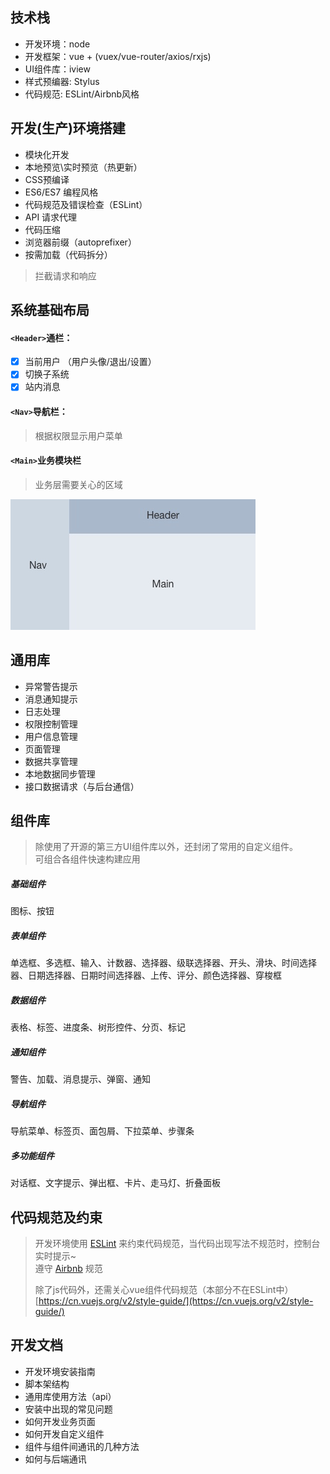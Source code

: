 ## 技术栈

* 开发环境：node
* 开发框架：vue + \(vuex/vue-router/axios/rxjs\)
* UI组件库：iview
* 样式预编器: Stylus
* 代码规范: ESLint/Airbnb风格

## 开发\(生产\)环境搭建

* 模块化开发
* 本地预览\实时预览（热更新）
* CSS预编译
* ES6/ES7 编程风格
* 代码规范及错误检查（ESLint）
* API 请求代理
* 代码压缩
* 浏览器前缀（autoprefixer）
* 按需加载（代码拆分）

> 拦截请求和响应

## 系统基础布局

#### `<Header>`通栏：

* [x] 当前用户 （用户头像/退出/设置）
* [x] 切换子系统
* [x] 站内消息

#### `<Nav>`导航栏：

> 根据权限显示用户菜单

#### `<Main>`业务模块栏

> 业务层需要关心的区域

![](/assets/1.png)

## 通用库

* 异常警告提示
* 消息通知提示
* 日志处理
* 权限控制管理
* 用户信息管理
* 页面管理
* 数据共享管理 
* 本地数据同步管理
* 接口数据请求（与后台通信）

## 组件库

> 除使用了开源的第三方UI组件库以外，还封闭了常用的自定义组件。  
> 可组合各组件快速构建应用

##### 基础组件

图标、按钮

##### 表单组件

单选框、多选框、输入、计数器、选择器、级联选择器、开头、滑块、时间选择器、日期选择器、日期时间选择器、上传、评分、颜色选择器、穿梭框

##### 数据组件

表格、标签、进度条、树形控件、分页、标记

##### 通知组件

警告、加载、消息提示、弹窗、通知

##### 导航组件

导航菜单、标签页、面包屑、下拉菜单、步骤条

##### 多功能组件

对话框、文字提示、弹出框、卡片、走马灯、折叠面板

## 代码规范及约束

> 开发环境使用 [ESLint](https://eslint.org/) 来约束代码规范，当代码出现写法不规范时，控制台实时提示~  
> 遵守 [Airbnb](https://github.com/airbnb/javascript) 规范
>
> 除了js代码外，还需关心vue组件代码规范（本部分不在ESLint中）  
> [https://cn.vuejs.org/v2/style-guide/](https://cn.vuejs.org/v2/style-guide/)

## 开发文档

* 开发环境安装指南
* 脚本架结构
* 通用库使用方法（api）
* 安装中出现的常见问题
* 如何开发业务页面
* 如何开发自定义组件
* 组件与组件间通讯的几种方法
* 如何与后端通讯



